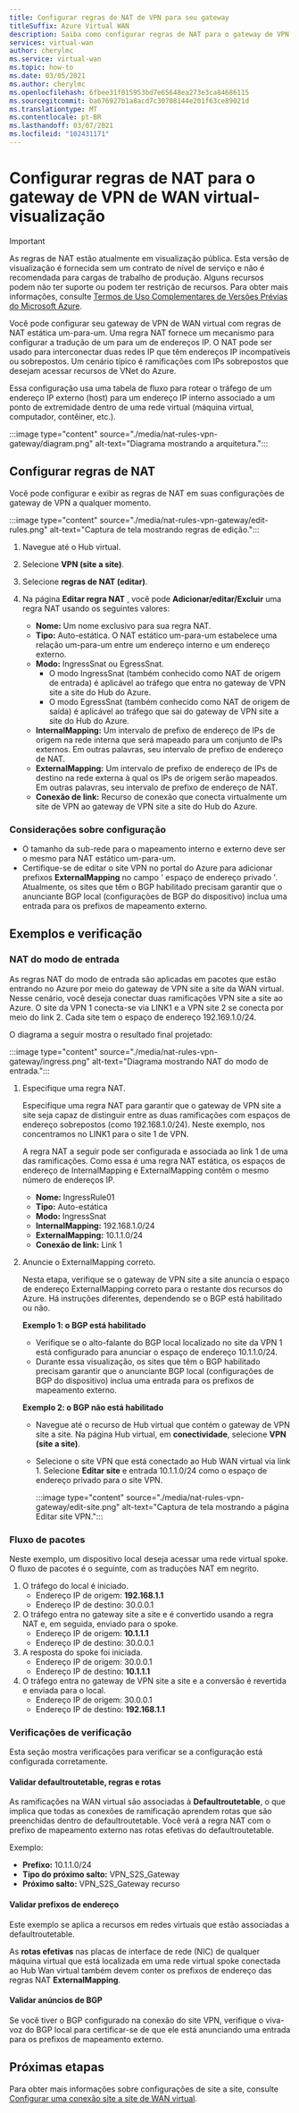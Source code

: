 ```yaml
---
title: Configurar regras de NAT de VPN para seu gateway
titleSuffix: Azure Virtual WAN
description: Saiba como configurar regras de NAT para o gateway de VPN VWAN
services: virtual-wan
author: cherylmc
ms.service: virtual-wan
ms.topic: how-to
ms.date: 03/05/2021
ms.author: cherylmc
ms.openlocfilehash: 6fbee31f015953bd7e65648ea273e3ca84686115
ms.sourcegitcommit: ba676927b1a8acd7c30708144e201f63ce89021d
ms.translationtype: MT
ms.contentlocale: pt-BR
ms.lasthandoff: 03/07/2021
ms.locfileid: "102431171"
---
```

# <a name="configure-nat-rules-for-your-virtual-wan-vpn-gateway---preview"></a>Configurar regras de NAT para o gateway de VPN de WAN virtual-visualização

> [!IMPORTANT]
> As regras de NAT estão atualmente em visualização pública.
> Esta versão de visualização é fornecida sem um contrato de nível de serviço e não é recomendada para cargas de trabalho de produção. Alguns recursos podem não ter suporte ou podem ter restrição de recursos.
> Para obter mais informações, consulte [Termos de Uso Complementares de Versões Prévias do Microsoft Azure](https://azure.microsoft.com/support/legal/preview-supplemental-terms/).

Você pode configurar seu gateway de VPN de WAN virtual com regras de NAT estática um-para-um. Uma regra NAT fornece um mecanismo para configurar a tradução de um para um de endereços IP. O NAT pode ser usado para interconectar duas redes IP que têm endereços IP incompatíveis ou sobrepostos. Um cenário típico é ramificações com IPs sobrepostos que desejam acessar recursos de VNet do Azure.

Essa configuração usa uma tabela de fluxo para rotear o tráfego de um endereço IP externo (host) para um endereço IP interno associado a um ponto de extremidade dentro de uma rede virtual (máquina virtual, computador, contêiner, etc.).

   :::image type="content" source="./media/nat-rules-vpn-gateway/diagram.png" alt-text="Diagrama mostrando a arquitetura.":::

## <a name="configure-nat-rules"></a><a name="rules"></a>Configurar regras de NAT

Você pode configurar e exibir as regras de NAT em suas configurações de gateway de VPN a qualquer momento.

   :::image type="content" source="./media/nat-rules-vpn-gateway/edit-rules.png" alt-text="Captura de tela mostrando regras de edição.":::

1. Navegue até o Hub virtual.
1. Selecione **VPN (site a site)**.
1. Selecione **regras de NAT (editar)**.
1. Na página **Editar regra NAT** , você pode **Adicionar/editar/Excluir** uma regra NAT usando os seguintes valores:

   * **Nome:** Um nome exclusivo para sua regra NAT.
   * **Tipo:** Auto-estática. O NAT estático um-para-um estabelece uma relação um-para-um entre um endereço interno e um endereço externo.
   * **Modo:** IngressSnat ou EgressSnat.  
      * O modo IngressSnat (também conhecido como NAT de origem de entrada) é aplicável ao tráfego que entra no gateway de VPN site a site do Hub do Azure.
      * O modo EgressSnat (também conhecido como NAT de origem de saída) é aplicável ao tráfego que sai do gateway de VPN site a site do Hub do Azure.
   * **InternalMapping:** Um intervalo de prefixo de endereço de IPs de origem na rede interna que será mapeado para um conjunto de IPs externos. Em outras palavras, seu intervalo de prefixo de endereço de NAT.
   * **ExternalMapping:** Um intervalo de prefixo de endereço de IPs de destino na rede externa à qual os IPs de origem serão mapeados. Em outras palavras, seu intervalo de prefixo de endereço de NAT.
   * **Conexão de link:** Recurso de conexão que conecta virtualmente um site de VPN ao gateway de VPN site a site do Hub do Azure.

### <a name="configuration-considerations"></a><a name="considerations"></a>Considerações sobre configuração

* O tamanho da sub-rede para o mapeamento interno e externo deve ser o mesmo para NAT estático um-para-um.
* Certifique-se de editar o site VPN no portal do Azure para adicionar prefixos **ExternalMapping** no campo ' espaço de endereço privado '. Atualmente, os sites que têm o BGP habilitado precisam garantir que o anunciante BGP local (configurações de BGP do dispositivo) inclua uma entrada para os prefixos de mapeamento externo.

## <a name="examples-and-verification"></a><a name="examples"></a>Exemplos e verificação

### <a name="ingress-mode-nat"></a>NAT do modo de entrada

As regras NAT do modo de entrada são aplicadas em pacotes que estão entrando no Azure por meio do gateway de VPN site a site da WAN virtual. Nesse cenário, você deseja conectar duas ramificações VPN site a site ao Azure. O site da VPN 1 conecta-se via LINK1 e a VPN site 2 se conecta por meio do link 2. Cada site tem o espaço de endereço 192.169.1.0/24.

O diagrama a seguir mostra o resultado final projetado:

:::image type="content" source="./media/nat-rules-vpn-gateway/ingress.png" alt-text="Diagrama mostrando NAT do modo de entrada.":::

1. Especifique uma regra NAT.

   Especifique uma regra NAT para garantir que o gateway de VPN site a site seja capaz de distinguir entre as duas ramificações com espaços de endereço sobrepostos (como 192.168.1.0/24). Neste exemplo, nos concentramos no LINK1 para o site 1 de VPN.

   A regra NAT a seguir pode ser configurada e associada ao link 1 de uma das ramificações. Como essa é uma regra NAT estática, os espaços de endereço de InternalMapping e ExternalMapping contêm o mesmo número de endereços IP.

   * **Nome:** IngressRule01
   * **Tipo:** Auto-estática
   * **Modo:** IngressSnat
   * **InternalMapping:** 192.168.1.0/24
   * **ExternalMapping:** 10.1.1.0/24
   * **Conexão de link:** Link 1

1. Anuncie o ExternalMapping correto.

   Nesta etapa, verifique se o gateway de VPN site a site anuncia o espaço de endereço ExternalMapping correto para o restante dos recursos do Azure. Há instruções diferentes, dependendo se o BGP está habilitado ou não.

   **Exemplo 1: o BGP está habilitado**

   * Verifique se o alto-falante do BGP local localizado no site da VPN 1 está configurado para anunciar o espaço de endereço 10.1.1.0/24.
   * Durante essa visualização, os sites que têm o BGP habilitado precisam garantir que o anunciante BGP local (configurações de BGP do dispositivo) inclua uma entrada para os prefixos de mapeamento externo.

   **Exemplo 2: o BGP não está habilitado**

   * Navegue até o recurso de Hub virtual que contém o gateway de VPN site a site. Na página Hub virtual, em **conectividade**, selecione **VPN (site a site)**.
   * Selecione o site VPN que está conectado ao Hub WAN virtual via link 1. Selecione **Editar site** e entrada 10.1.1.0/24 como o espaço de endereço privado para o site VPN.

     :::image type="content" source="./media/nat-rules-vpn-gateway/edit-site.png" alt-text="Captura de tela mostrando a página Editar site VPN.":::

### <a name="packet-flow"></a>Fluxo de pacotes

Neste exemplo, um dispositivo local deseja acessar uma rede virtual spoke. O fluxo de pacotes é o seguinte, com as traduções NAT em negrito.

1. O tráfego do local é iniciado.
   * Endereço IP de origem: **192.168.1.1**
   * Endereço IP de destino: 30.0.0.1
1. O tráfego entra no gateway site a site e é convertido usando a regra NAT e, em seguida, enviado para o spoke.
   * Endereço IP de origem: **10.1.1.1**
   * Endereço IP de destino: 30.0.0.1
1. A resposta do spoke foi iniciada.
   * Endereço IP de origem: 30.0.0.1
   * Endereço IP de destino: **10.1.1.1**
1. O tráfego entra no gateway de VPN site a site e a conversão é revertida e enviada para o local.
   * Endereço IP de origem: 30.0.0.1
   * Endereço IP de destino: **192.168.1.1**

### <a name="verification-checks"></a>Verificações de verificação

Esta seção mostra verificações para verificar se a configuração está configurada corretamente.

#### <a name="validate-defaultroutetable-rules-and-routes"></a>Validar defaultroutetable, regras e rotas

As ramificações na WAN virtual são associadas à **Defaultroutetable**, o que implica que todas as conexões de ramificação aprendem rotas que são preenchidas dentro de defaultroutetable. Você verá a regra NAT com o prefixo de mapeamento externo nas rotas efetivas do defaultroutetable.

Exemplo:

* **Prefixo:** 10.1.1.0/24  
* **Tipo do próximo salto:** VPN_S2S_Gateway
* **Próximo salto:** VPN_S2S_Gateway recurso

#### <a name="validate-address-prefixes"></a>Validar prefixos de endereço

Este exemplo se aplica a recursos em redes virtuais que estão associadas a defaultroutetable.

As **rotas efetivas** nas placas de interface de rede (NIC) de qualquer máquina virtual que está localizada em uma rede virtual spoke conectada ao Hub Wan virtual também devem conter os prefixos de endereço das regras NAT **ExternalMapping**.

#### <a name="validate-bgp-advertisements"></a>Validar anúncios de BGP

Se você tiver o BGP configurado na conexão do site VPN, verifique o viva-voz do BGP local para certificar-se de que ele está anunciando uma entrada para os prefixos de mapeamento externo.

## <a name="next-steps"></a>Próximas etapas

Para obter mais informações sobre configurações de site a site, consulte [Configurar uma conexão site a site de WAN virtual](virtual-wan-site-to-site-portal.md).
